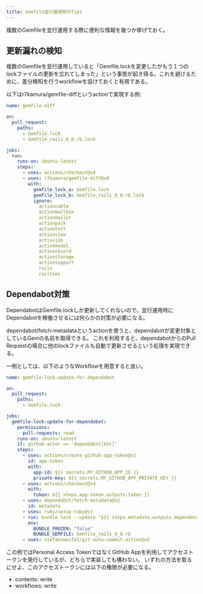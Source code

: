 ```yaml
---
title: Gemfile並行運用時のTips
---
```


複数のGemfileを並行運用する際に便利な情報を幾つか挙げておく。

## 更新漏れの検知

複数のGemfileを並行運用していると「Gemfile.lockを変更したがもう１つのlockファイルの更新を忘れてしまった」という事態が起き得る。これを避けるために、差分検知を行うworkflowを設けておくと有用である。

以下はr7kamura/gemfile-diffというactionで実現する例:

```yaml
name: gemfile-diff

on:
  pull_request:
    paths:
      - Gemfile.lock
      - Gemfile_rails_8_0.rb.lock

jobs:
  run:
    runs-on: ubuntu-latest
    steps:
      - uses: actions/checkout@v4
      - uses: r7kamura/gemfile-diff@v0
        with:
          gemfile_lock_a: Gemfile.lock
          gemfile_lock_b: Gemfile_rails_8_0.rb.lock
          ignore:
            actioncable
            actionmailbox
            actionmailer
            actionpack
            actiontext
            actionview
            activejob
            activemodel
            activerecord
            activestorage
            activesupport
            rails
            railties
```

## Dependabot対策

DependabotはGemfile.lockしか更新してくれないので、並行運用時にDependabotを稼働させるには何らかの対策が必要になる。

dependabot/fetch-metadataというactionを使うと、dependabotが変更対象としているGemの名前を取得できる。
これを利用すると、dependabotからのPull Requestの場合に他のlockファイルも自動で更新させるという処理を実現できる。

一例としては、以下のようなWorkflowを用意すると良い。

```yaml
name: gemfile-lock-update-for-dependabot

on:
  pull_request:
    paths:
      - Gemfile.lock

jobs:
  gemfile-lock-update-for-dependabot:
    permissions:
      pull-requests: read
    runs-on: ubuntu-latest
    if: github.actor == 'dependabot[bot]'
    steps:
      - uses: actions/create-github-app-token@v1
        id: app-token
        with:
          app-id: ${{ secrets.MY_GITHUB_APP_ID }}
          private-key: ${{ secrets.MY_GITHUB_APP_PRIVATE_KEY }}
      - uses: actions/checkout@v4
        with:
          token: ${{ steps.app-token.outputs.token }}
      - uses: dependabot/fetch-metadata@v2
        id: metadata
      - uses: ruby/setup-ruby@v1
      - run: bundle lock --update "${{ steps.metadata.outputs.dependency-names }}"
        env:
          BUNDLE_FROZEN: "false"
          BUNDLE_GEMFILE: Gemfile_rails_8_0.rb
      - uses: stefanzweifel/git-auto-commit-action@v5
```

この例ではPersonal Access TokenではなくGitHub Appを利用してアクセストークンを発行しているが、どちらで実装しても構わない。
いずれの方法を取るにせよ、このアクセストークンには以下の権限が必要になる。

- contents: write
- workflows: write
